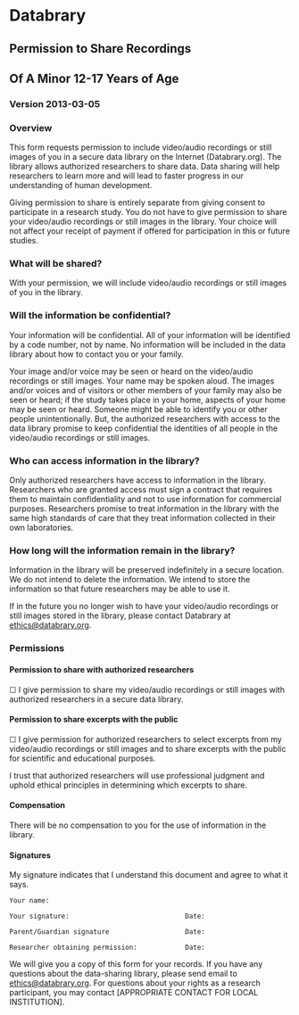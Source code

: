 # Databrary
## Permission to Share Recordings
## Of A Minor 12-17 Years of Age
### Version 2013-03-05

### Overview
This form requests permission to include video/audio recordings or still images of you in a secure data library on the Internet (Databrary.org). The library allows authorized researchers to share data. Data sharing will help researchers to learn more and will lead to faster progress in our understanding of human development.

Giving permission to share is entirely separate from giving consent to participate in a research study. You do not have to give permission to share your video/audio recordings or still images in the library. Your choice will not affect your receipt of payment if offered for participation in this or future studies.

### What will be shared?

With your permission, we will include video/audio recordings or still images of you in the library.

### Will the information be confidential?

Your information will be confidential. All of your information will be identified by a code number, not by name. No information will be included in the data library about how to contact you or your family.

Your image and/or voice may be seen or heard on the video/audio recordings or still images. Your name may be spoken aloud. The images and/or voices and of visitors or other members of your family may also be seen or heard; if the study takes place in your home, aspects of your home may be seen or heard. Someone might be able to identify you or other people unintentionally. But, the authorized researchers with access to the data library promise to keep confidential the identities of all people in the video/audio recordings or still images.

### Who can access information in the library?

Only authorized researchers have access to information in the library. Researchers who are granted access must sign a contract that requires them to maintain confidentiality and not to use information for commercial purposes. Researchers promise to treat information in the library with the same high standards of care that they treat information collected in their own laboratories.

### How long will the information remain in the library?

Information in the library will be preserved indefinitely in a secure location. We do not intend to delete the information. We intend to store the information so that future researchers may be able to use it.

If in the future you no longer wish to have your video/audio recordings or still images stored in the library, please contact Databrary at ethics@databrary.org. 

### Permissions

#### Permission to share with authorized researchers
☐ I give permission to share my video/audio recordings or still images with authorized researchers in a secure data library.

#### Permission to share excerpts with the public
☐ I give permission for authorized researchers to select excerpts from my video/audio recordings or still images and to share excerpts with the public for scientific and educational purposes. 
	
I trust that authorized researchers will use professional judgment and uphold ethical principles in determining which excerpts to share.

#### Compensation
There will be no compensation to you for the use of information in the library.

#### Signatures

My signature indicates that I understand this document and agree to what it says.

	Your name:

	Your signature:								Date:
	
	Parent/Guardian signature					Date:

	Researcher obtaining permission:			Date:

We will give you a copy of this form for your records. If you have any questions about the data-sharing library, please send email to ethics@databrary.org. For questions about your rights as a research participant, you may contact [APPROPRIATE CONTACT FOR LOCAL INSTITUTION].
